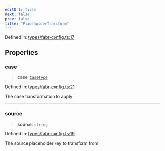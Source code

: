 ```yaml
---
editUrl: false
next: false
prev: false
title: "PlaceholderTransform"
---
```


Defined in: [types/fabr-config.ts:17](https://github.com/yashjawale/fabr/blob/f01b72cf78714226de776336ec5f87a5b71f2c78/src/types/fabr-config.ts#L17)

## Properties

### case

> **case**: [`CaseType`](/fabr/docs/api/types/fabr-config/type-aliases/casetype/)

Defined in: [types/fabr-config.ts:21](https://github.com/yashjawale/fabr/blob/f01b72cf78714226de776336ec5f87a5b71f2c78/src/types/fabr-config.ts#L21)

The case transformation to apply

***

### source

> **source**: `string`

Defined in: [types/fabr-config.ts:19](https://github.com/yashjawale/fabr/blob/f01b72cf78714226de776336ec5f87a5b71f2c78/src/types/fabr-config.ts#L19)

The source placeholder key to transform from
